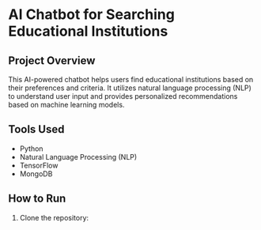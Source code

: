 # AI Chatbot for Searching Educational Institutions

## Project Overview
This AI-powered chatbot helps users find educational institutions based on their preferences and criteria. It utilizes natural language processing (NLP) to understand user input and provides personalized recommendations based on machine learning models.

## Tools Used
- Python
- Natural Language Processing (NLP)
- TensorFlow
- MongoDB

## How to Run
1. Clone the repository:

